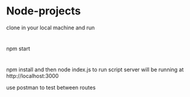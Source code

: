 # Node-projects

clone in your local machine and run
#
npm start
#
npm install 
and then node index.js to run script
server will be running at http://localhost:3000

use postman to test between routes
